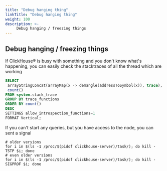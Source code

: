 ```yaml
---
title: "Debug hanging thing"
linkTitle: "Debug hanging thing"
weight: 100
description: >-
     Debug hanging / freezing things
---
```


## Debug hanging / freezing things 

If ClickHouse® is busy with something and you don't know what's happening, you can easily check the stacktraces of all the thread which are working

```sql
SELECT
 arrayStringConcat(arrayMap(x -> demangle(addressToSymbol(x)), trace), '\n') AS trace_functions,
 count()
FROM system.stack_trace
GROUP BY trace_functions
ORDER BY count()
DESC
SETTINGS allow_introspection_functions=1
FORMAT Vertical;
```

If you can't start any queries, but you have access to the node, you can sent a signal

```
# older versions
for i in $(ls -1 /proc/$(pidof clickhouse-server)/task/); do kill -TSTP $i; done
# even older versions
for i in $(ls -1 /proc/$(pidof clickhouse-server)/task/); do kill -SIGPROF $i; done
```
